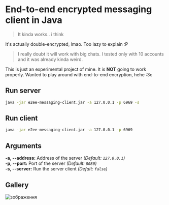 # End-to-end encrypted messaging client in Java

> It kinda works.. i think

It's actually double-encrypted, lmao. Too lazy to explain :P

> I really doubt it will work with big chats. I tested only with 10 accounts and it was already kinda weird.

This is just an experimental project of mine. It is **NOT** going to work properly. Wanted to play around with end-to-end encryption, hehe :3c

## Run server
```sh
java -jar e2ee-messaging-client.jar -a 127.0.0.1 -p 6969 -s
```

## Run client
```sh
java -jar e2ee-messaging-client.jar -a 127.0.0.1 -p 6969
```

## Arguments
**-a, --address:** Address of the server *(Default: `127.0.0.1`)*\
**-p, --port:** Port of the server *(Default: `8080`)*\
**-s, --server:** Run the server client *(Defalt: `false`)*

## Gallery
![зображення](https://github.com/SuperNeon4ik/e2ee-messaging-client/assets/52915540/7ff0131e-6a69-43c7-bb5f-0e5da27bcf6b)
